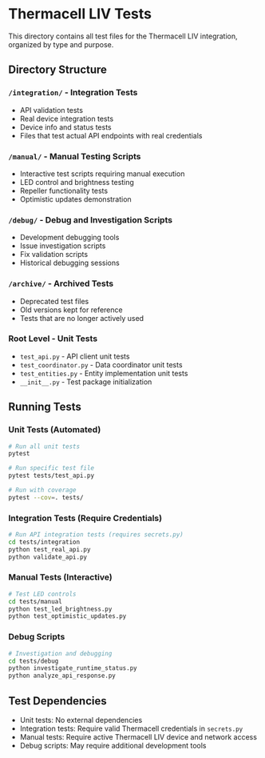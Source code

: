 # Thermacell LIV Tests

This directory contains all test files for the Thermacell LIV integration, organized by type and purpose.

## Directory Structure

### `/integration/` - Integration Tests
- API validation tests
- Real device integration tests  
- Device info and status tests
- Files that test actual API endpoints with real credentials

### `/manual/` - Manual Testing Scripts
- Interactive test scripts requiring manual execution
- LED control and brightness testing
- Repeller functionality tests
- Optimistic updates demonstration

### `/debug/` - Debug and Investigation Scripts
- Development debugging tools
- Issue investigation scripts
- Fix validation scripts
- Historical debugging sessions

### `/archive/` - Archived Tests
- Deprecated test files
- Old versions kept for reference
- Tests that are no longer actively used

### Root Level - Unit Tests
- `test_api.py` - API client unit tests
- `test_coordinator.py` - Data coordinator unit tests  
- `test_entities.py` - Entity implementation unit tests
- `__init__.py` - Test package initialization

## Running Tests

### Unit Tests (Automated)
```bash
# Run all unit tests
pytest

# Run specific test file
pytest tests/test_api.py

# Run with coverage
pytest --cov=. tests/
```

### Integration Tests (Require Credentials)
```bash
# Run API integration tests (requires secrets.py)
cd tests/integration
python test_real_api.py
python validate_api.py
```

### Manual Tests (Interactive)
```bash
# Test LED controls
cd tests/manual  
python test_led_brightness.py
python test_optimistic_updates.py
```

### Debug Scripts
```bash
# Investigation and debugging
cd tests/debug
python investigate_runtime_status.py
python analyze_api_response.py
```

## Test Dependencies

- Unit tests: No external dependencies
- Integration tests: Require valid Thermacell credentials in `secrets.py`
- Manual tests: Require active Thermacell LIV device and network access
- Debug scripts: May require additional development tools